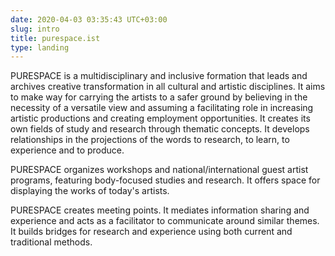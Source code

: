 ```yaml
---
date: 2020-04-03 03:35:43 UTC+03:00
slug: intro
title: purespace.ist
type: landing
---
```

PURESPACE is a multidisciplinary and inclusive formation
that leads and archives creative transformation
in all cultural and artistic disciplines.
It aims to make way for carrying the artists to a safer ground
by believing in the necessity of a versatile view
and assuming a facilitating role in increasing artistic productions
and creating employment opportunities.
It creates its own fields of study and research through thematic concepts.
It develops relationships in the projections of the words
to research, to learn, to experience and to produce.

PURESPACE organizes workshops
and national/international guest artist programs,
featuring body-focused studies and research.
It offers space for displaying the works of today's artists.

PURESPACE creates meeting points.
It mediates information sharing and experience
and acts as a facilitator to communicate around similar themes.
It builds bridges for research and experience
using both current and traditional methods.
